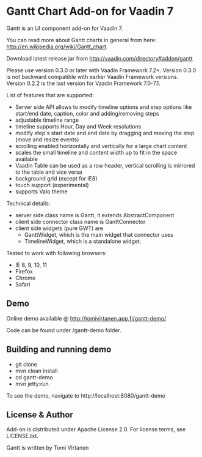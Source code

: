 # Gantt Chart Add-on for Vaadin 7

Gantt is an UI component add-on for Vaadin 7.

You can read more about Gantt charts in general from here: http://en.wikipedia.org/wiki/Gantt_chart. 

Download latest release jar from http://vaadin.com/directory#addon/gantt

Please use version 0.3.0 or later with Vaadin Framework 7.2+. Version 0.3.0 is not backward compatible with earlier Vaadin Framework versions. 
Version 0.2.2 is the last version for Vaadin Framework 7.0-7.1.

List of features that are supported:
* Server side API allows to modify timeline options and step options like start/end date, caption, color and adding/removing steps
* adjustable timeline range
* timeline supports Hour, Day and Week resolutions 
* modify step's start date and end date by dragging and moving the step (move and resize events)
* scrolling enabled horizontally and vertically for a large chart content
* scales the small timeline and content width up to fit in the space available
* Vaadin Table can be used as a row header, vertical scrolling is mirrored to the table and vice versa
* background grid (except for IE8)
* touch support (experimental)
* supports Valo theme

Technical details:
* server side class name is Gantt, it extends AbstractComponent
* client side connector class name is GanttConnector
* client side widgets (pure GWT) are 
	* GanttWidget, which is the main widget that connector uses 
	* TimelineWidget, which is a standalone widget.

Tested to work with following browsers: 
* IE 8, 9, 10, 11
* Firefox
* Chrome
* Safari


## Demo

Online demo available @ http://tomivirtanen.app.fi/gantt-demo/

Code can be found under /gantt-demo folder.

## Building and running demo

* git clone <url of the Gantt repository>
* mvn clean install
* cd gantt-demo
* mvn jetty:run

To see the demo, navigate to http://localhost:8080/gantt-demo


## License & Author

Add-on is distributed under Apache License 2.0. For license terms, see LICENSE.txt.

Gantt is written by Tomi Virtanen

